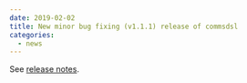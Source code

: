 ```yaml
---
date: 2019-02-02
title: New minor bug fixing (v1.1.1) release of commsdsl
categories:
  - news
---
```

See [release notes](https://github.com/arobenko/commsdsl/releases/tag/v1.1.1).
